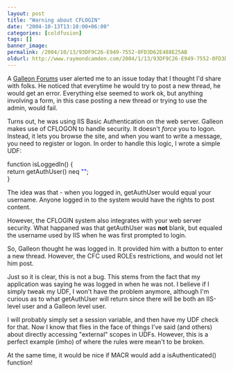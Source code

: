 ```yaml
---
layout: post
title: "Warning about CFLOGIN"
date: "2004-10-13T13:10:00+06:00"
categories: [coldfusion]
tags: []
banner_image: 
permalink: /2004/10/13/93DF9C26-E949-7552-0FD3D62E488E25AB
oldurl: http://www.raymondcamden.com/2004/1/13/93DF9C26-E949-7552-0FD3D62E488E25AB
---
```


A <a href="/morpheus//forums">Galleon Forums</a> user alerted me to an issue today that I thought I'd share with folks. He noticed that everytime he would try to post a new thread, he would get an error. Everything else seemed to work ok, but anything involving a form, in this case posting a new thread or trying to use the admin, would fail.

Turns out, he was using IIS Basic Authentication on the web server. Galleon makes use of CFLOGON to handle security. It doesn't <i>force</i> you to logon. Instead, it lets you browse the site, and when you want to write a message, you need to register or logon. In order to handle this logic, I wrote a simple UDF:

<div class="code">function isLoggedIn() {<br>
  return getAuthUser() neq <FONT COLOR=BLUE>""</FONT>;<br>
}</div>

The idea was that - when you logged in, getAuthUser would equal your username. Anyone logged in to the system would have the rights to post content.

However, the CFLOGIN system also integrates with your web server security. What happaned was that getAuthUser was <b>not</b> blank, but equaled the username used by IIS when he was first prompted to login. 

So, Galleon thought he was logged in. It provided him with a button to enter a new thread. However, the CFC used ROLEs restrictions, and would not let him post. 

Just so it is clear, this is not a bug. This stems from the fact that my application was saying he was logged in when he was not. I believe if I simply tweak my UDF, I won't have the problem anymore, although I'm curious as to what getAuthUser will return since there will be both an IIS-level user and a Galleon level user. 

I will probably simply set a session variable, and then have my UDF check for that. Now I know that flies in the face of things I've said (and others) about directly accessing "external" scopes in UDFs. However, this is a perfect example (imho) of where the rules were mean't to be broken. 

At the same time, it would be nice if MACR would add a isAuthenticated() function!